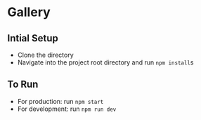 # Gallery

## Intial Setup

- Clone the directory
- Navigate into the project root directory and run `npm install`s

## To Run

- For production: run `npm start`
- For development: run `npm run dev`